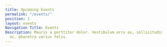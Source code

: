 ```yaml
---
title: Upcoming Events
permalink: "/events/"
position: 1
layout: events
Navigation Title: Events
Description: Mauris a porttitor dolor. Vestibulum arcu ex, sollicitudin sit amet massa
  ac, pharetra varius felis.
---
```


